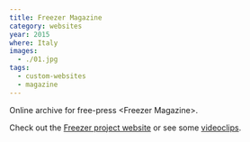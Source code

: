 ```yaml
---
title: Freezer Magazine
category: websites
year: 2015
where: Italy
images:
  - ./01.jpg
tags:
  - custom-websites
  - magazine
---
```


Online archive for free-press &lt;Freezer Magazine&gt;.

Check out the [Freezer project website](https://freezer.junglestar.org) or see some [videoclips](https://www.youtube.com/playlist?list=PL_JCGUf7lroma7WLAJKy1uShs0NSNN6Mp).
